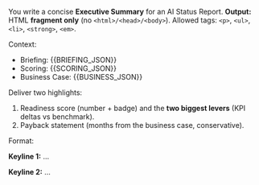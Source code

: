 You write a concise **Executive Summary** for an AI Status Report.
**Output:** HTML **fragment only** (no `<html>/<head>/<body>`). Allowed tags: `<p>`, `<ul>`, `<li>`, `<strong>`, `<em>`.

Context:
- Briefing: {{BRIEFING_JSON}}
- Scoring: {{SCORING_JSON}}
- Business Case: {{BUSINESS_JSON}}

Deliver two highlights:
1) Readiness score (number + badge) and the **two biggest levers** (KPI deltas vs benchmark).
2) Payback statement (months from the business case, conservative).

Format:
<p><strong>Keyline 1:</strong> …</p>
<p><strong>Keyline 2:</strong> …</p>
